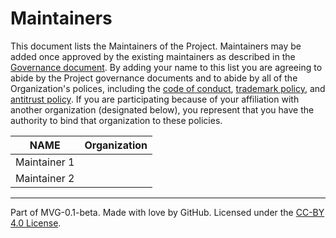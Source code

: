 # Maintainers

This document lists the Maintainers of the Project. Maintainers may be added once approved by the existing maintainers as described in the [Governance document](./GOVERNANCE.md). By adding your name to this list you are agreeing to abide by the Project governance documents and to abide by all of the Organization's polices, including the [code of conduct](../org-docs/CODE-OF-CONDUCT.md), [trademark policy](../org-docs/TRADEMARKS.md), and [antitrust policy](../org-docs/ANTITRUST.md). If you are participating because of your affiliation with another organization (designated below), you represent that you have the authority to bind that organization to these policies.

| **NAME** | **Organization** |
| --- | --- |
| Maintainer 1 | |
| Maintainer 2 | |

---
Part of MVG-0.1-beta.
Made with love by GitHub. Licensed under the [CC-BY 4.0 License](https://creativecommons.org/licenses/by-sa/4.0/).
